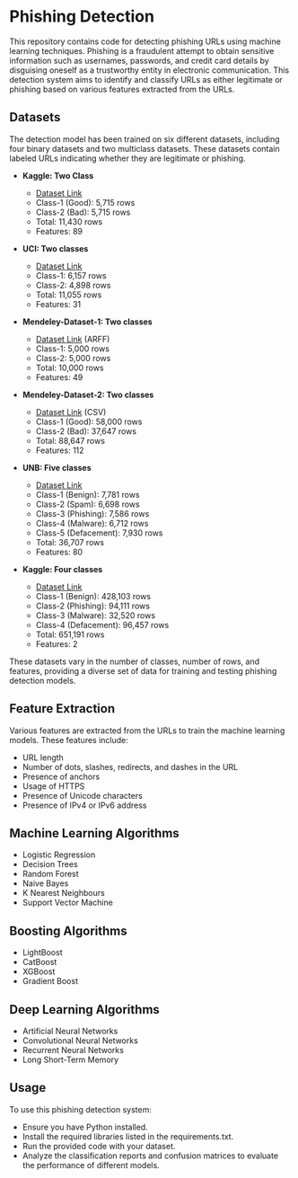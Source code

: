 # Phishing Detection

This repository contains code for detecting phishing URLs using machine learning techniques. Phishing is a fraudulent attempt to obtain sensitive information such as usernames, passwords, and credit card details by disguising oneself as a trustworthy entity in electronic communication. This detection system aims to identify and classify URLs as either legitimate or phishing based on various features extracted from the URLs.

## Datasets

The detection model has been trained on six different datasets, including four binary datasets and two multiclass datasets. These datasets contain labeled URLs indicating whether they are legitimate or phishing.

- **Kaggle: Two Class**
  - [Dataset Link](https://www.kaggle.com/datasets/shashwatwork/web-page-phishing-detection-dataset/)
  - Class-1 (Good): 5,715 rows
  - Class-2 (Bad): 5,715 rows
  - Total: 11,430 rows
  - Features: 89

- **UCI: Two classes**
  - [Dataset Link](https://archive.ics.uci.edu/datasets?search=Phishing%20Websites)
  - Class-1: 6,157 rows
  - Class-2: 4,898 rows
  - Total: 11,055 rows
  - Features: 31

- **Mendeley-Dataset-1: Two classes**
  - [Dataset Link](https://data.mendeley.com/datasets/h3cgnj8hft/1) (ARFF)
  - Class-1: 5,000 rows
  - Class-2: 5,000 rows
  - Total: 10,000 rows
  - Features: 49

- **Mendeley-Dataset-2: Two classes**
  - [Dataset Link](https://data.mendeley.com/datasets/72ptz43s9v/1) (CSV)
  - Class-1 (Good): 58,000 rows
  - Class-2 (Bad): 37,647 rows
  - Total: 88,647 rows
  - Features: 112

- **UNB: Five classes**
  - [Dataset Link](https://www.unb.ca/cic/datasets/url-2016.html)
  - Class-1 (Benign): 7,781 rows
  - Class-2 (Spam): 6,698 rows
  - Class-3 (Phishing): 7,586 rows
  - Class-4 (Malware): 6,712 rows
  - Class-5 (Defacement): 7,930 rows
  - Total: 36,707 rows
  - Features: 80

- **Kaggle: Four classes**
  - [Dataset Link](https://www.kaggle.com/datasets/sid321axn/malicious-urls-dataset)
  - Class-1 (Benign): 428,103 rows
  - Class-2 (Phishing): 94,111 rows
  - Class-3 (Malware): 32,520 rows
  - Class-4 (Defacement): 96,457 rows
  - Total: 651,191 rows
  - Features: 2

These datasets vary in the number of classes, number of rows, and features, providing a diverse set of data for training and testing phishing detection models.

## Feature Extraction

Various features are extracted from the URLs to train the machine learning models. These features include:

- URL length
- Number of dots, slashes, redirects, and dashes in the URL
- Presence of anchors
- Usage of HTTPS
- Presence of Unicode characters
- Presence of IPv4 or IPv6 address

## Machine Learning Algorithms
- Logistic Regression
- Decision Trees
- Random Forest
- Naive Bayes
- K Nearest Neighbours
- Support Vector Machine

## Boosting Algorithms
- LightBoost
- CatBoost
- XGBoost
- Gradient Boost

## Deep Learning Algorithms
- Artificial Neural Networks
- Convolutional Neural Networks
- Recurrent Neural Networks
- Long Short-Term Memory

## Usage
To use this phishing detection system:

- Ensure you have Python installed.
- Install the required libraries listed in the requirements.txt.
- Run the provided code with your dataset.
- Analyze the classification reports and confusion matrices to evaluate the performance of different models.

